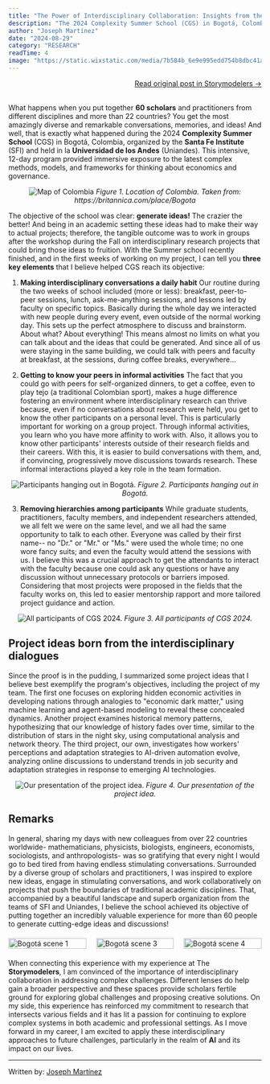 ```yaml
---
title: "The Power of Interdisciplinary Collaboration: Insights from the 2024 Complexity Summer School"
description: "The 2024 Complexity Summer School (CGS) in Bogotá, Colombia, brought together 60 scholars and practitioners from different disciplines and more than 22 countries to generate ideas and work on interdisciplinary projects."
author: "Joseph Martínez"
date: "2024-08-29"
category: "RESEARCH"
readTime: 4
image: "https://static.wixstatic.com/media/7b584b_6e9e995edd754b8dbc41a59abfbfa3cb~mv2.jpg/v1/fill/w_1816,h_1364,fp_0.50_0.50,q_90,enc_auto/7b584b_6e9e995edd754b8dbc41a59abfbfa3cb~mv2.jpg"
---
```


<div style="text-align: right;">
    <a href="https://www.storymodelers.org/post/the-power-of-interdisciplinary-collaboration" target="_blank" rel="noopener noreferrer">Read original post in Storymodelers →</a>
    <br>
    <br>
</div>

What happens when you put together **60 scholars** and practitioners from different disciplines and more than 22 countries? You get the most amazingly diverse and remarkable conversations, memories, and ideas! And well, that is exactly what happened during the 2024 **Complexity Summer School** (CGS) in Bogotá, Colombia, organized by the **Santa Fe Institute** (SFI) and held in la **Universidad de los Andes** (Uniandes). This intensive, 12-day program provided immersive exposure to the latest complex methods, models, and frameworks for thinking about economics and governance.

<p style="text-align: center;">
    <img src="https://static.wixstatic.com/media/7b584b_1c7fe4107b2f4c84b0cec5a36b160edb~mv2.png/v1/fill/w_510,h_510,al_c,lg_1,q_85,enc_avif,quality_auto/7b584b_1c7fe4107b2f4c84b0cec5a36b160edb~mv2.png" alt="Map of Colombia" style="max-width: 40%;">
     <em>Figure 1. Location of Colombia. Taken from: https://britannica.com/place/Bogota</em>
</p>

The objective of the school was clear: **generate ideas!** The crazier the better! And being in an academic setting these ideas had to make their way to actual projects; therefore, the tangible outcome was to work in groups after the workshop during the Fall on interdisciplinary research projects that could bring those ideas to fruition. With the Summer school recently finished, and in the first weeks of working on my project, I can tell you **three key elements** that I believe helped CGS reach its objective:

1. **Making interdisciplinary conversations a daily habit**
   Our routine during the two weeks of school included (more or less): breakfast, peer-to-peer sessions, lunch, ask-me-anything sessions, and lessons led by faculty on specific topics. Basically during the whole day we interacted with new people during every event, even outside of the normal working day. This sets up the perfect atmosphere to discuss and brainstorm. About what? About everything! This means almost no limits on what you can talk about and the ideas that could be generated. And since all of us were staying in the same building, we could talk with peers and faculty at breakfast, at the sessions, during coffee breaks, everywhere…

2. **Getting to know your peers in informal activities**
   The fact that you could go with peers for self-organized dinners, to get a coffee, even to play tejo (a traditional Colombian sport), makes a huge difference fostering an environment where interdisciplinary research can thrive because, even if no conversations about research were held, you get to know the other participants on a personal level. This is particularly important for working on a group project. Through informal activities, you learn who you have more affinity to work with. Also, it allows you to know other participants' interests outside of their research fields and their careers. With this, it is easier to build conversations with them, and, if convincing, progressively move discussions towards research. These informal interactions played a key role in the team formation.

<p style="text-align: center;">
    <img src="https://static.wixstatic.com/media/7b584b_900e90c4a9114f10b0b500d8670e2763~mv2.png/v1/fill/w_626,h_418,al_c,lg_1,q_85,enc_avif,quality_auto/7b584b_900e90c4a9114f10b0b500d8670e2763~mv2.png" alt="Participants hanging out in Bogotá." style="max-width: 60%;">
     <em>Figure 2. Participants hanging out in Bogotá.</em>
</p>

3. **Removing hierarchies among participants**
   While graduate students, practitioners, faculty members, and independent researchers attended, we all felt we were on the same level, and we all had the same opportunity to talk to each other. Everyone was called by their first name-- no "Dr." or "Mr." or "Ms." were used the whole time; no one wore fancy suits; and even the faculty would attend the sessions with us. I believe this was a crucial approach to get the attendants to interact with the faculty because one could ask any questions or have any discussion without unnecessary protocols or barriers imposed. Considering that most projects were proposed in the fields that the faculty works on, this led to easier mentorship rapport and more tailored project guidance and action.

<p style="text-align: center;">
    <img src="https://static.wixstatic.com/media/7b584b_54d937a087a34f94b476e4cb824334ae~mv2.jpg/v1/fill/w_889,h_445,al_c,lg_1,q_85,enc_avif,quality_auto/7b584b_54d937a087a34f94b476e4cb824334ae~mv2.jpg" alt="All participants of CGS 2024." style="max-width: 80%;">
     <em>Figure 3. All participants of CGS 2024.</em>
</p>

## Project ideas born from the interdisciplinary dialogues

Since the proof is in the pudding, I summarized some project ideas that I believe best exemplify the program's objectives, including the project of my team. The first one focuses on exploring hidden economic activities in developing nations through analogies to "economic dark matter," using machine learning and agent-based modeling to reveal these concealed dynamics. Another project examines historical memory patterns, hypothesizing that our knowledge of history fades over time, similar to the distribution of stars in the night sky, using computational analysis and network theory. The third project, our own, investigates how workers' perceptions and adaptation strategies to AI-driven automation evolve, analyzing online discussions to understand trends in job security and adaptation strategies in response to emerging AI technologies.

<p style="text-align: center;"> 
    <img src="https://static.wixstatic.com/media/7b584b_cb02a84b677e43b39ed93083974565c3~mv2.png/v1/fill/w_926,h_371,al_c,lg_1,q_85,enc_avif,quality_auto/7b584b_cb02a84b677e43b39ed93083974565c3~mv2.png" alt="Our presentation of the project idea." style="max-width: 80%;">
     <em>Figure 4. Our presentation of the project idea.</em>
</p>

## Remarks

In general, sharing my days with new colleagues from over 22 countries worldwide- mathematicians, physicists, biologists, engineers, economists, sociologists, and anthropologists- was so gratifying that every night I would go to bed tired from having endless stimulating conversations. Surrounded by a diverse group of scholars and practitioners, I was inspired to explore new ideas, engage in stimulating conversations, and work collaboratively on projects that push the boundaries of traditional academic disciplines. That, accompanied by a beautiful landscape and superb organization from the teams of SFI and Uniandes, I believe the school achieved its objective of putting together an incredibly valuable experience for more than 60 people to generate cutting-edge ideas and discussions!

<div style="display: grid; grid-template-columns: repeat(3, 1fr); gap: 20px; margin: 20px 0;">
    <img src="https://static.wixstatic.com/media/7b584b_cd5f9957d77742e0a32c9a0db978a010~mv2.jpg/v1/fill/w_608,h_808,fp_0.50_0.50,q_90/7b584b_cd5f9957d77742e0a32c9a0db978a010~mv2.webp" alt="Bogotá scene 1" style="width: 100%; height: auto;">
    <img src="https://static.wixstatic.com/media/7b584b_fb432c6bb10e465e83451c5fa30bba6c~mv2.jpg/v1/fill/w_608,h_808,fp_0.50_0.50,q_90/7b584b_fb432c6bb10e465e83451c5fa30bba6c~mv2.webp" alt="Bogotá scene 3" style="width: 100%; height: auto;">
    <img src="https://static.wixstatic.com/media/7b584b_8959199ebce64057854a319c940734fe~mv2.jpg/v1/fill/w_604,h_808,fp_0.50_0.50,q_90/7b584b_8959199ebce64057854a319c940734fe~mv2.webp" alt="Bogotá scene 4" style="width: 100%; height: auto;">
</div>

When connecting this experience with my experience at The **Storymodelers**, I am convinced of the importance of interdisciplinary collaboration in addressing complex challenges. Different lenses do help gain a broader perspective and these spaces provide scholars fertile ground for exploring global challenges and proposing creative solutions. On my side, this experience has reinforced my commitment to research that intersects various fields and it has lit a passion for continuing to explore complex systems in both academic and professional settings. As I move forward in my career, I am excited to apply these interdisciplinary approaches to future challenges, particularly in the realm of **AI** and its impact on our lives.

---

Written by: [Joseph Martínez](https://www.linkedin.com/in/josephmars/) 